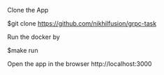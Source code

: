 Clone the App

$git clone https://github.com/nikhilfusion/grpc-task

Run the docker by

$make run

Open the app in the browser http://localhost:3000
